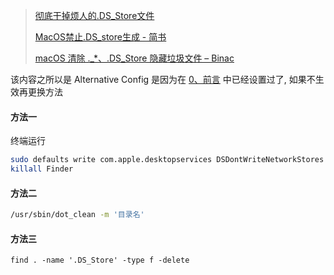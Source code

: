 > [彻底干掉烦人的.DS_Store文件](https://bra.live/how-to-disable-ds-store-permanently/)
>
> [MacOS禁止.DS_store生成 - 简书](https://www.jianshu.com/p/3f8008fb3985)
>
> [macOS 清除 ._*、.DS_Store 隐藏垃圾文件 – Binac](https://binac.io/posts/macos-clean-dumb-dotfiles/)

该内容之所以是 Alternative Config 是因为在 [0、前言](0、前言.md) 中已经设置过了, 如果不生效再更换方法
#### 方法一

终端运行

```bash
sudo defaults write com.apple.desktopservices DSDontWriteNetworkStores -bool TRUE
killall Finder
```

#### 方法二

```bash
/usr/sbin/dot_clean -m '目录名'
```

#### 方法三

```
find . -name '.DS_Store' -type f -delete
```